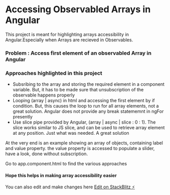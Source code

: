 # Accessing Observabled Arrays in Angular

 This project is meant for highlighting arrays accessibility in Angular.Especially when Arrays are recieved in Observables.

### Problem : Access first element of an observabled Array in Angular

### Approaches highlighted in this project

- Subsribing to the array and storing the required element in a component variable. But, it has to be made sure that unsubscription of the observable happens properly 
- Looping (array | async) in html and accessing the first element by if condition. But, this causes the loop to run for all array elements, not a great solution. Angular does not provide any break statememnt in ngFor presently
- Use slice pipe provided by Angular, (array | async | slice : 0 : 1). The slice works similar to JS slice, and can be used to retrieve array element at any position. Just what was needed. A great solution

At the very end is an example showing an array of objects, containing label and value property. the value property is accessed to populate a slider, have a look, done without subscription.

Go to app.component.html to find the various approaches

#### Hope this helps in making array accessibility easier 

You can also edit and make changes here
[Edit on StackBlitz ⚡️](https://stackblitz.com/edit/angular-ivy-lvhsex)